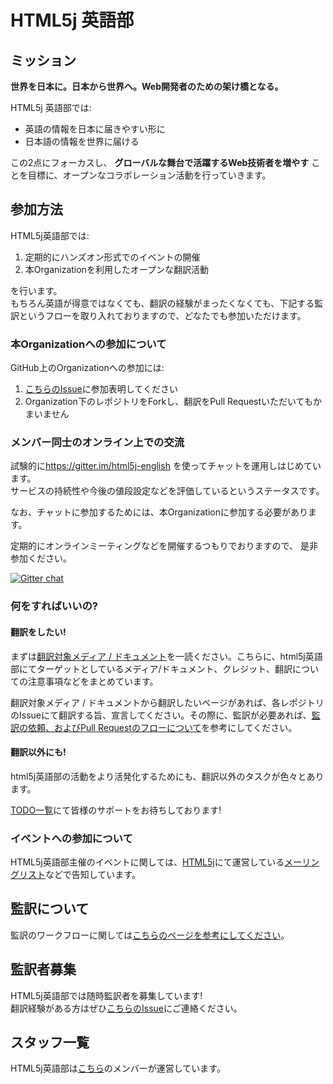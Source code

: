 # HTML5j 英語部

## ミッション

**世界を日本に。日本から世界へ。Web開発者のための架け橋となる。**

HTML5j 英語部では:

- 英語の情報を日本に届きやすい形に
- 日本語の情報を世界に届ける

この2点にフォーカスし、 **グローバルな舞台で活躍するWeb技術者を増やす** ことを目標に、オープンなコラボレーション活動を行っていきます。

## 参加方法

HTML5j英語部では:

1. 定期的にハンズオン形式でのイベントの開催
2. 本Organizationを利用したオープンな翻訳活動

を行います。  
もちろん英語が得意ではなくても、翻訳の経験がまったくなくても、下記する監訳というフローを取り入れておりますので、どなたでも参加いただけます。

### 本Organizationへの参加について

GitHub上のOrganizationへの参加には:

1. [こちらのIssue](https://github.com/html5j-english/README/issues/2)に参加表明してください
2. Organization下のレポジトリをForkし、翻訳をPull Requestいただいてもかまいません

### メンバー同士のオンライン上での交流

試験的に<https://gitter.im/html5j-english> を使ってチャットを運用しはじめています。  
サービスの持続性や今後の値段設定などを評価しているというステータスです。

なお、チャットに参加するためには、本Organizationに参加する必要があります。

定期的にオンラインミーティングなどを開催するつもりでおりますので、
是非参加ください。

[![Gitter chat](https://badges.gitter.im/html5j-english.png)](https://gitter.im/html5j-english)

### 何をすればいいの?

#### 翻訳をしたい!

まずは[翻訳対象メディア / ドキュメント](https://github.com/html5j-english/README/wiki/What-We-Translate)を一読ください。こちらに、html5j英語部にてターゲットとしているメディア/ドキュメント、クレジット、翻訳についての注意事項などをまとめています。

翻訳対象メディア / ドキュメントから翻訳したいページがあれば、各レポジトリのIssueにて翻訳する旨、宣言してください。その際に、監訳が必要あれば、[監訳の依頼、およびPull Requestのフローについて](https://github.com/html5j-english/README/wiki/Review-and-Pull-Request-Work-Flow)を参考にしてください。

#### 翻訳以外にも!

html5j英語部の活動をより活発化するためにも、翻訳以外のタスクが色々とあります。  

[TODO一覧](https://github.com/html5j-english/ORG/issues?labels=TODO&state=open)にて皆様のサポートをお待ちしております!

### イベントへの参加について

HTML5j英語部主催のイベントに関しては、[HTML5j](http://html5j.org/)にて運営している[メーリングリスト](https://groups.google.com/forum/#!forum/html5-developers-jp/join)などで告知しています。

## 監訳について

監訳のワークフローに関しては[こちらのページを参考にしてください](https://github.com/html5j-english/README/wiki/Review-and-Pull-Request-Work-Flow)。

## 監訳者募集

HTML5j英語部では随時監訳者を募集しています!  
翻訳経験がある方はぜひ[こちらのIssue](https://github.com/html5j-english/README/issues/1)にご連絡ください。

## スタッフ一覧

HTML5j英語部は[こちら](https://github.com/html5j-english/README/wiki/staff)のメンバーが運営しています。
